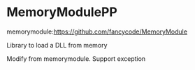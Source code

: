 # MemoryModulePP

memorymodule:https://github.com/fancycode/MemoryModule

Library to load a DLL from memory

Modify from memorymodule. Support exception
